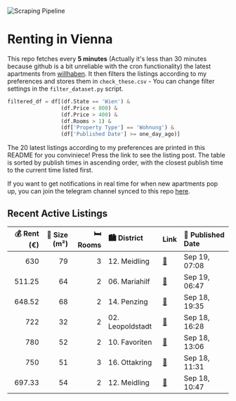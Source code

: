 ![Scraping Pipeline](https://github.com/AthomsG/renting-in-vienna/actions/workflows/run_pipeline.yml/badge.svg)


# Renting in Vienna

This repo fetches every **5 minutes** (Actually it's less than 30 minutes because github is a bit unreliable with the cron functionality) the latest apartments from [willhaben](https://www.willhaben.at/).
It then filters the listings according to my preferences and stores them in `check_these.csv` - You can change filter settings in the `filter_dataset.py` script.

```python
filtered_df = df[(df.State == 'Wien') & 
                 (df.Price < 800) &
                 (df.Price > 400) &
                 (df.Rooms > 1) &
                 (df['Property Type'] == 'Wohnung') &
                 (df['Published Date'] >= one_day_ago)]
```

The 20 latest listings according to my preferences are printed in this README for you conviniece! Press the link to see the listing post.
The table is sorted by publish times in ascending order, with the closest publish time to the current time listed first.

If you want to get notifications in real time for when new apartments pop up, you can join the telegram channel synced to this repo [here](https://t.me/+1HPAYOf5BSsyNTlk).

## Recent Active Listings

|   💰 Rent (€) |   📏 Size (m²) |   🛏️ Rooms | 🏙️ District      | Link                                                                                                                                                                                                              | 📅 Published Date   |
|-------------:|--------------:|-----------:|:-----------------|:------------------------------------------------------------------------------------------------------------------------------------------------------------------------------------------------------------------|:-------------------|
|       630    |            79 |          3 | 12. Meidling     | [🔗](https://www.willhaben.at/iad/immobilien/d/mietwohnungen/wien/wien-1120-meidling/%28reserviert%29-vormerkscheindatum-vor-31.8.2024---3-zimmer-gemeindewohnung-direktvergabe-1724054859/)                       | Sep 19, 07:08      |
|       511.25 |            64 |          2 | 06. Mariahilf    | [🔗](https://www.willhaben.at/iad/immobilien/d/mietwohnungen/wien/wien-1060-mariahilf/charmante-2-zimmer-wohnung-im-dachgeschoss-1178361556/)                                                                      | Sep 19, 06:47      |
|       648.52 |            68 |          2 | 14. Penzing      | [🔗](https://www.willhaben.at/iad/immobilien/d/mietwohnungen/wien/wien-1140-penzing/penzing:-elegante-2-zimmerwohnung-mit-altbaucharakter-853003101/)                                                              | Sep 18, 19:35      |
|       722    |            32 |          2 | 02. Leopoldstadt | [🔗](https://www.willhaben.at/iad/immobilien/d/mietwohnungen/wien/wien-1020-leopoldstadt/die-zimmerei-%7C-m%C3%B6blierte-2-zimmer-wohnung-mit-balkon-in-der-leopoldstadt-/-2nd-district-%7C-maxi-bude-1893604330/) | Sep 18, 16:28      |
|       780    |            52 |          2 | 10. Favoriten    | [🔗](https://www.willhaben.at/iad/immobilien/d/mietwohnungen/wien/wien-1100-favoriten/mietwohnung-1098878787/)                                                                                                     | Sep 18, 13:06      |
|       750    |            51 |          3 | 16. Ottakring    | [🔗](https://www.willhaben.at/iad/immobilien/d/mietwohnungen/wien/wien-1160-ottakring/helle-und-gem%C3%BCtliche-3-zimmer-wohnung-in-zentraler-lage-1875691856/)                                                    | Sep 18, 11:31      |
|       697.33 |            54 |          2 | 12. Meidling     | [🔗](https://www.willhaben.at/iad/immobilien/d/mietwohnungen/wien/wien-1120-meidling/kleine-welt-ganz-gro%C3%9F%21-in-1120-wien%21%21%21-1708870954/)                                                              | Sep 18, 10:47      |
